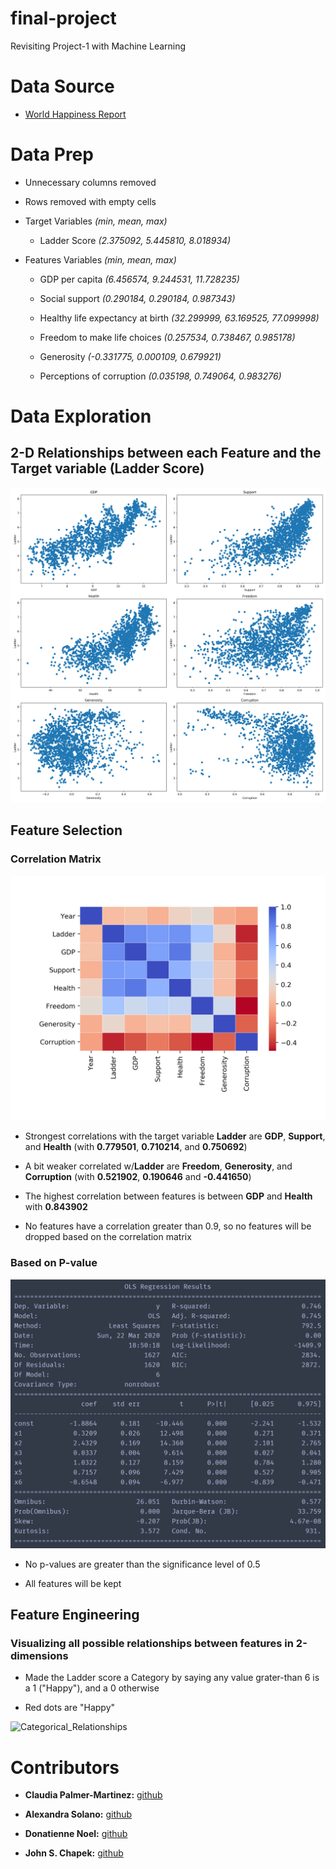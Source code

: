 # final-project
Revisiting Project-1 with Machine Learning

# Data Source  

* [World Happiness Report](https://worldhappiness.report/)

# Data Prep  

* Unnecessary columns removed  

* Rows removed with empty cells  

* Target Variables  _(min, mean, max)_  

	- Ladder Score  _(2.375092,  5.445810,  8.018934)_  

* Features Variables  _(min, mean, max)_  

	- GDP per capita  _(6.456574,  9.244531,  11.728235)_  

	- Social support  _(0.290184,  0.290184,  0.987343)_  

	- Healthy life expectancy at birth  _(32.299999,  63.169525,  77.099998)_  

	- Freedom to make life choices  _(0.257534,  0.738467,  0.985178)_  

	- Generosity  _(-0.331775,  0.000109,  0.679921)_  

	- Perceptions of corruption  _(0.035198,  0.749064,  0.983276)_  

# Data Exploration  

## 2-D Relationships between each Feature and the Target variable (Ladder Score)  

![Simple_Relationships](resources/Simple_Relationships.png)  

## Feature Selection  

### Correlation Matrix  

![heatmap](resources/heatmap.png)  

* Strongest correlations with the target variable **Ladder** are **GDP**, **Support**, and **Health** (with **0.779501**, **0.710214**, and **0.750692**)  

* A bit weaker correlated w/**Ladder** are **Freedom**, **Generosity**, and **Corruption** (with **0.521902**, **0.190646** and **-0.441650**)  

* The highest correlation between features is between **GDP** and **Health** with **0.843902**  

* No features have a correlation greater than 0.9, so no features will be dropped based on the correlation matrix  

### Based on P-value  

![OLS](resources/OLS.PNG)  

* No p-values are greater than the significance level of 0.5  

* All features will be kept

## Feature Engineering  

### Visualizing all possible relationships between features in 2-dimensions  

* Made the Ladder score a Category by saying any value grater-than 6 is a 1 ("Happy"), and a 0 otherwise  

* Red dots are "Happy"  

![Categorical_Relationships](resources/Categorical_Relationships.png)  

# Contributors 

* __Claudia Palmer-Martinez:__ [github](https://github.com/Claud50623)  

* __Alexandra Solano:__ [github](https://github.com/alexsolano36)  

* __Donatienne Noel:__ [github](https://github.com/donatiennenoel)  

* __John S. Chapek:__ [github](https://github.com/code-sparrow)


